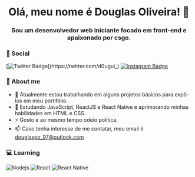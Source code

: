 <h1 align="center">Olá, meu nome é Douglas Oliveira! 👋</h1>
<h3 align="center">Sou um desenvolvedor web iniciante focado em front-end e apaixonado por csgo.</h3>


### :speech_balloon: Social
[![Twitter Badge](https://img.shields.io/badge/-@d0ugui_-00acee?style=flat-square&labelColor=00acee&logo=twitter&logoColor=white&link=https://twitter.com/d0ugui_)](https://twitter.com/d0ugui_) 
[![Instagram Badge](https://img.shields.io/badge/-d0ugui_-3f729b?style=flat-square&logo=Instagram&logoColor=white&link=https://www.instagram.com/d0ugui_/)](https://www.instagram.com/d0ugui_/)

### :thought_balloon: About me
* 🔭 Atualmente estou trabalhando em alguns projetos básicos para expô-los em meu portifólio.
* 🌱 Estudando JavaScript, ReactJS e React Native e aprimorando minhas habilidades em HTML e CSS.
* ⚡ Gosto e ao mesmo tempo odeio política.
* 📫 Caso tenha interesse de me contatar, meu email é douglaspo_97@outlook.com

### :computer: Learning
![Nodejs](https://img.shields.io/badge/-Node.js-43853d?style=flat-square&logo=Node.js&logoColor=white)
![React](https://img.shields.io/badge/-React.js-45b8d8?style=flat-square&logo=react&logoColor=white)
![React Native](https://img.shields.io/badge/-React%20Native-45b8d8?style=flat-square&logo=react&logoColor=white)








<!--
**d0ugui/d0ugui** is a ✨ _special_ ✨ repository because its `README.md` (this file) appears on your GitHub profile.

Here are some ideas to get you started:

- 🔭 I’m currently working on ...
- 🌱 I’m currently learning ...
- 👯 I’m looking to collaborate on ...
- 🤔 I’m looking for help with ...
- 💬 Ask me about ...
- 📫 How to reach me: ...
- 😄 Pronouns: ...
- ⚡ Fun fact: ...
-->
